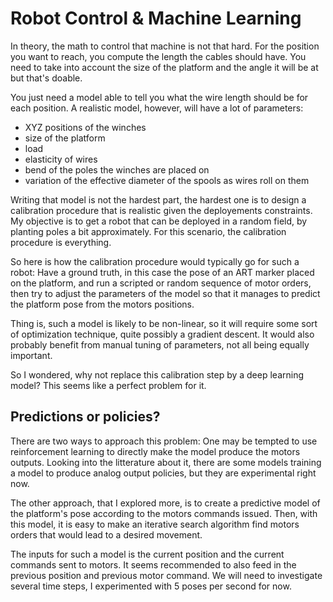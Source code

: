 
Robot Control & Machine Learning
================================

In theory, the math to control that machine is not that hard. For the position you want to reach, you compute the length the cables should have. You need to take into account the size of the platform and the angle it will be at but that's doable.

You just need a model able to tell you what the wire length should be for each position. A realistic model, however, will have a lot of parameters:
- XYZ positions of the winches
- size of the platform
- load
- elasticity of wires
- bend of the poles the winches are placed on
- variation of the effective diameter of the spools as wires roll on them

Writing that model is not the hardest part, the hardest one is to design a calibration procedure that is realistic given the deployements constraints. My objective is to get a robot that can be deployed in a random field, by planting poles a bit approximately. For this scenario, the calibration procedure is everything.

So here is how the calibration procedure would typically go for such a robot: Have a ground truth, in this case the pose of an ART marker placed on the platform, and run a scripted or random sequence of motor orders, then try to adjust the parameters of the model so that it manages to predict the platform pose from the motors positions.

Thing is, such a model is likely to be non-linear, so it will require some sort of optimization technique, quite possibly a gradient descent. It would also probably benefit from manual tuning of parameters, not all being equally important.

So I wondered, why not replace this calibration step by a deep learning model? This seems like a perfect problem for it.


Predictions or policies?
------------------------

There are two ways to approach this problem: One may be tempted to use reinforcement learning to directly make the model produce the motors outputs. Looking into the litterature about it, there are some models training a model to produce analog output policies, but they are experimental right now.

The other approach, that I explored more, is to create a predictive model of the platform's pose according to the motors commands issued. Then, with this model, it is easy to make an iterative search algorithm find motors orders that would lead to a desired movement.

The inputs for such a model is the current position and the current commands sent to motors. It seems recommended to also feed in the previous position and previous motor command. We will need to investigate several time steps, I experimented with 5 poses per second for now.
